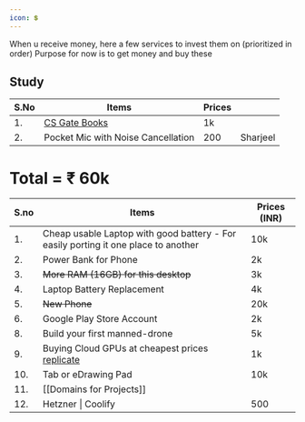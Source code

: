 ```yaml
---
icon: 💲
---
```

When u receive money, here a few services to invest them on (prioritized in order)
Purpose for now is to get money and buy these

## Study

| S.No | Items                                                          | Prices |          |
| ---- | -------------------------------------------------------------- | ------ | -------- |
| 1.   | [CS Gate Books](https://store.pw.live/products/gate-cs-it-pyq) | 1k     |          |
| 2.   | Pocket Mic with Noise Cancellation                             | 200    | Sharjeel |

# Total =  ₹ 60k


| S.no | Items                                                                              | Prices (INR) |
| ---- | ---------------------------------------------------------------------------------- | ------------ |
| 1.   | Cheap usable Laptop with good battery - For easily porting it one place to another | 10k          |
| 2.   | Power Bank for Phone                                                               | 2k           |
| 3.   | ~~More RAM (16GB) for this desktop~~                                               | 3k           |
| 4.   | Laptop Battery Replacement                                                         | 4k           |
| 5.   | ~~New Phone~~                                                                      | 20k          |
| 6.   | Google Play Store Account                                                          | 2k           |
| 8.   | Build your first manned-drone                                                      | 5k           |
| 9.   | Buying Cloud GPUs at cheapest prices [replicate](https://replicate.com)            | 1k           |
| 10.  | Tab or eDrawing Pad                                                                | 10k          |
| 11.  | [[Domains for Projects]]                                                           |              |
| 12.  | Hetzner \| Coolify                                                                 | 500          |


